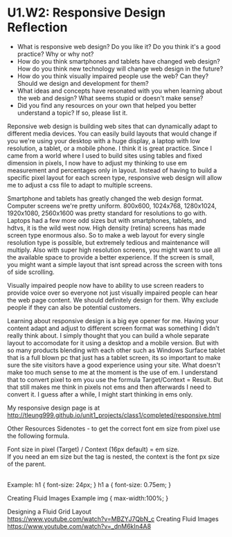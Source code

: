 # U1.W2: Responsive Design Reflection

* What is responsive web design? Do you like it?  Do you think it's a good practice? Why or why not?
* How do you think smartphones and tablets have changed web design? How do you think new technology will change web design in the future?
* How do you think visually impaired people use the web? Can they? Should we design and development for them?
* What ideas and concepts have resonated with you when learning about the web and design? What seems stupid or doesn't make sense?
* Did you find any resources on your own that helped you better understand a topic? If so, please list it.

Reponsive web design is building web sites that can dynamically adapt to different media devices.   You can easily build layouts that would change if you we're using your desktop with a huge display, a laptop with low resolution, a tablet, or a mobile phone.    I think it is great practice.  Since I came from a world where I used to build sites using tables and fixed dimension in pixels, I now have to adjust my thinking to use em measurement and percentages only in layout.   Instead of having to build a specific pixel layout for each screen type, responsive web design will allow me to adjust a css file to adapt to multiple screens.

Smartphone and tablets has greatly changed the web design format.    Computer screens we're pretty uniform.   800x600, 1024x768, 1280x1024, 1920x1080, 2560x1600 was pretty standard for resolutions to go with.   Laptops had a few more odd sizes but with smartphones, tablets, and hdtvs, it is the wild west now.   High density (retina) screens has made screen type enormous also.   So to make a web layout for every single resolution type is possible, but extremely tedious and maintenance will multiply.   Also with super high resolution screens, you might want to use all the available space to provide a better experience.   If the screen is small, you might want a simple layout that isnt spread across the screen with tons of side scrolling.   

Visually impaired people now have to ability to use screen readers to provide voice over so everyone not just visually impaired people can hear the web page content.   We should definitely design for them.  Why exclude people if they can also be potential customers.   

Learning about responsive design is a big eye opener for me. Having your content adapt and adjust to different screen format was something I didn't really think about.  I simply thought that you can build a whole separate layout to accomodate for it using a desktop and a mobile version.   But with so many products blending with each other such as Windows Surface tablet that is a full blown pc that just has a tablet screen, its so important to make sure the site visitors have a good experience using your site.   What doesn't make too much sense to me at the moment is the use of em.   I understand that to convert pixel to em you use the formula Target/Context = Result.   But that still makes me think in pixels not ems and then afterwards I need to convert it.  I guess after a while, I might start thinking in ems only.   

My responsive design page is at http://tleung999.github.io/unit1_projects/class1/completed/responsive.html

Other Resources
Sidenotes - to get the correct font em size from pixel use the following formula.
<p> Font size in pixel (Target) / Context (16px default) = em size.<br>
	If you need an em size but the tag is nested, the context is the font px size of the parent. </p><br>
    Example:
		h1   { font-size: 24px; }
    h1 a { font-size: 0.75em; }

  Creating Fluid Images
  Example 
  img {
  	max-width:100%;
	}

  Designing a Fluid Grid Layout<br>
  https://www.youtube.com/watch?v=MBZYJ7QbN_c
  Creating Fluid Images<br>
  https://www.youtube.com/watch?v=_dnM6kIn4A8
